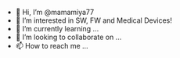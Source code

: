 - 👋 Hi, I’m @mamamiya77
- 👀 I’m interested in SW, FW and Medical Devices!
- 🌱 I’m currently learning ...
- 💞️ I’m looking to collaborate on ...
- 📫 How to reach me ...

<!---
mamamiya77/mamamiya77 is a ✨ special ✨ repository because its `README.md` (this file) appears on your GitHub profile.
You can click the Preview link to take a look at your changes.
--->
